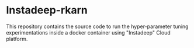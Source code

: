 # Instadeep-rkarn

This repository contains the source code to run the hyper-parameter tuning experimentations inside a docker container using "Instadeep" Cloud platform. 
